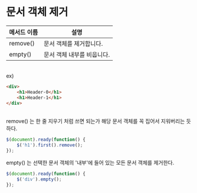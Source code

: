 
# 문서 객체 제거

| 메서드 이름 | 설명 |
|--|--|
| remove() | 문서 객체를 제거합니다. |
| empty() | 문서 객체 내부를 비웁니다. |

<br>
ex)

```html
<div>
	<h1>Header-0</h1>
	<h1>Header-1</h1>
</div>
```

<br>
remove() 는 한 줄 지우기 처럼 쓰면 되는가
해당 문서 객체를 꼭 집어서 지워버리는 듯하다.

```javascript
$(document).ready(function() {
	$('h1').first().remove();
});
```

empty()  는 선택한 문서 객체의 '내부'에 들어 있는 모든 문서 객체를 제거한다.

```javascript
$(document).ready(function() {
	$('div').empty();
});
```
